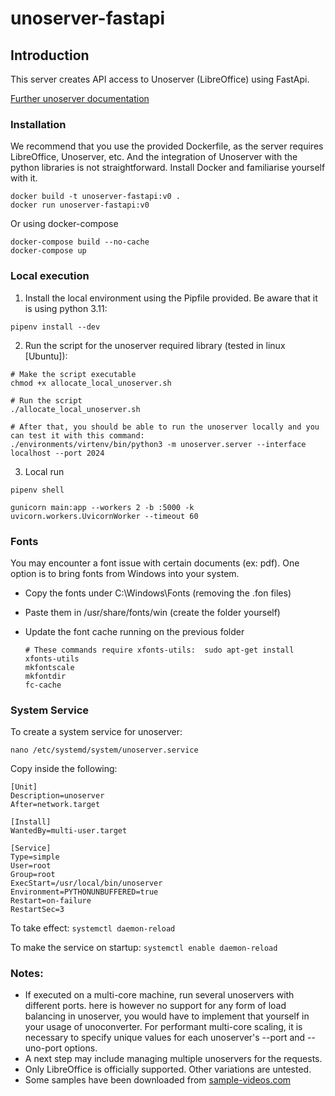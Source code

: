 # unoserver-fastapi

## Introduction
This server creates API access to Unoserver (LibreOffice) using FastApi.

[Further unoserver documentation](https://github.com/unoconv/unoserver)

### Installation
We recommend that you use the provided Dockerfile, as the server requires LibreOffice, Unoserver, etc. 
And the integration of Unoserver with the python libraries is not straightforward. 
Install Docker and familiarise yourself with it.
  ```
  docker build -t unoserver-fastapi:v0 .
  docker run unoserver-fastapi:v0
  ```

Or using docker-compose
  ```
  docker-compose build --no-cache
  docker-compose up
  ```

### Local execution
1. Install the local environment using the Pipfile provided. Be aware that it is using python 3.11:
  ```
  pipenv install --dev
  ```
2. Run the script for the unoserver required library (tested in linux [Ubuntu]):
  ```
  # Make the script executable
  chmod +x allocate_local_unoserver.sh
  
  # Run the script
  ./allocate_local_unoserver.sh
  
  # After that, you should be able to run the unoserver locally and you can test it with this command:
  ./environments/virtenv/bin/python3 -m unoserver.server --interface localhost --port 2024
  ```
3. Local run
  ```
  pipenv shell
  
  gunicorn main:app --workers 2 -b :5000 -k uvicorn.workers.UvicornWorker --timeout 60
  ```

### Fonts
You may encounter a font issue with certain documents (ex: pdf).
One option is to bring fonts from Windows into your system.
- Copy the fonts under C:\Windows\Fonts  (removing the .fon files)
- Paste them in /usr/share/fonts/win     (create the folder yourself)
- Update the font cache running on the previous folder
    
  ```
  # These commands require xfonts-utils:  sudo apt-get install xfonts-utils
  mkfontscale
  mkfontdir
  fc-cache
  ```

### System Service
To create a system service for unoserver:
  ```
  nano /etc/systemd/system/unoserver.service
  ```

Copy inside the following:
```
[Unit]
Description=unoserver
After=network.target
 
[Install]
WantedBy=multi-user.target
 
[Service]
Type=simple
User=root
Group=root
ExecStart=/usr/local/bin/unoserver
Environment=PYTHONUNBUFFERED=true
Restart=on-failure
RestartSec=3
```

To take effect:   `systemctl daemon-reload`

To make the service on startup: `systemctl enable daemon-reload`


### Notes:
- If executed on a multi-core machine, run several unoservers with different ports.
here is however no support for any form of load balancing in unoserver, 
you would have to implement that yourself in your usage of unoconverter. 
For performant multi-core scaling, it is necessary to specify unique values 
for each unoserver's --port and --uno-port options.
- A next step may include managing multiple unoservers for the requests.
- Only LibreOffice is officially supported. Other variations are untested.
- Some samples have been downloaded from [sample-videos.com](https://sample-videos.com/download-sample-doc-file.php)

